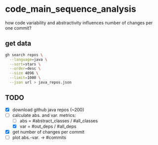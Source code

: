 # code_main_sequence_analysis
how code variability and abstractivity influences number of changes per one commit?

## get data

```bash
gh search repos \
  --language=java \
  --sort=stars \
  --order=desc \
  --size 4096 \
  --limit=1000 \
  --json url > java_repos.json
```

## TODO

* [x] download github java repos (~200)
* [ ] calculate abs. and var. metrics:
  * [ ] abs = #abstract_classes / #all_classes
  * [x] var = #out_deps / #all_deps
* [x] get number of changes per commit
* [ ] plot abs.-var. -> #commits
